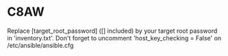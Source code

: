 # C8AW
Replace [target_root_password] ([] included) by your target root password in 'inventory.txt'. Don't forget to uncomment 'host_key_checking = False' on /etc/ansible/ansible.cfg
